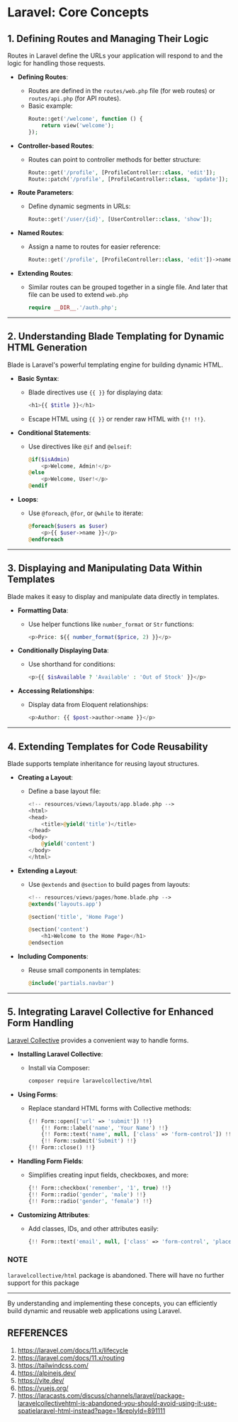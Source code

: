 # Laravel: Core Concepts

## 1. Defining Routes and Managing Their Logic
Routes in Laravel define the URLs your application will respond to and the logic for handling those requests.

- **Defining Routes**:
  - Routes are defined in the `routes/web.php` file (for web routes) or `routes/api.php` (for API routes).
  - Basic example:
    ```php
    Route::get('/welcome', function () {
        return view('welcome');
    });
    ```

- **Controller-based Routes**:
  - Routes can point to controller methods for better structure:
    ```php
    Route::get('/profile', [ProfileController::class, 'edit']);
    Route::patch('/profile', [ProfileController::class, 'update']);
    ```

- **Route Parameters**:
  - Define dynamic segments in URLs:
    ```php
    Route::get('/user/{id}', [UserController::class, 'show']);
    ```

- **Named Routes**:
  - Assign a name to routes for easier reference:
    ```php
    Route::get('/profile', [ProfileController::class, 'edit'])->name('profile.edit');
    ```

- **Extending Routes**:
  - Similar routes can be grouped together in a single file. And later that file can be used to extend `web.php`
    ```php
    require __DIR__.'/auth.php';
    ```

---

## 2. Understanding Blade Templating for Dynamic HTML Generation
Blade is Laravel's powerful templating engine for building dynamic HTML.

- **Basic Syntax**:
  - Blade directives use `{{ }}` for displaying data:
    ```php
    <h1>{{ $title }}</h1>
    ```
  - Escape HTML using `{{ }}` or render raw HTML with `{!! !!}`.

- **Conditional Statements**:
  - Use directives like `@if` and `@elseif`:
    ```php
    @if($isAdmin)
        <p>Welcome, Admin!</p>
    @else
        <p>Welcome, User!</p>
    @endif
    ```

- **Loops**:
  - Use `@foreach`, `@for`, or `@while` to iterate:
    ```php
    @foreach($users as $user)
        <p>{{ $user->name }}</p>
    @endforeach
    ```

---

## 3. Displaying and Manipulating Data Within Templates
Blade makes it easy to display and manipulate data directly in templates.

- **Formatting Data**:
  - Use helper functions like `number_format` or `Str` functions:
    ```php
    <p>Price: ${{ number_format($price, 2) }}</p>
    ```

- **Conditionally Displaying Data**:
  - Use shorthand for conditions:
    ```php
    <p>{{ $isAvailable ? 'Available' : 'Out of Stock' }}</p>
    ```

- **Accessing Relationships**:
  - Display data from Eloquent relationships:
    ```php
    <p>Author: {{ $post->author->name }}</p>
    ```

---

## 4. Extending Templates for Code Reusability
Blade supports template inheritance for reusing layout structures.

- **Creating a Layout**:
  - Define a base layout file:
    ```php
    <!-- resources/views/layouts/app.blade.php -->
    <html>
    <head>
        <title>@yield('title')</title>
    </head>
    <body>
        @yield('content')
    </body>
    </html>
    ```

- **Extending a Layout**:
  - Use `@extends` and `@section` to build pages from layouts:
    ```php
    <!-- resources/views/pages/home.blade.php -->
    @extends('layouts.app')

    @section('title', 'Home Page')

    @section('content')
        <h1>Welcome to the Home Page</h1>
    @endsection
    ```

- **Including Components**:
  - Reuse small components in templates:
    ```php
    @include('partials.navbar')
    ```

---

## 5. Integrating Laravel Collective for Enhanced Form Handling
[Laravel Collective](https://laravelcollective.com/docs/6.x/html) provides a convenient way to handle forms.

- **Installing Laravel Collective**:
  - Install via Composer:
    ```bash
    composer require laravelcollective/html
    ```

- **Using Forms**:
  - Replace standard HTML forms with Collective methods:
    ```php
    {!! Form::open(['url' => 'submit']) !!}
        {!! Form::label('name', 'Your Name') !!}
        {!! Form::text('name', null, ['class' => 'form-control']) !!}
        {!! Form::submit('Submit') !!}
    {!! Form::close() !!}
    ```

- **Handling Form Fields**:
  - Simplifies creating input fields, checkboxes, and more:
    ```php
    {!! Form::checkbox('remember', '1', true) !!}
    {!! Form::radio('gender', 'male') !!}
    {!! Form::radio('gender', 'female') !!}
    ```

- **Customizing Attributes**:
  - Add classes, IDs, and other attributes easily:
    ```php
    {!! Form::text('email', null, ['class' => 'form-control', 'placeholder' => 'Enter your email']) !!}
    ```

### NOTE
`laravelcollective/html` package is abandoned. There will have no further support for this package

---

By understanding and implementing these concepts, you can efficiently build dynamic and reusable web applications using Laravel.


## REFERENCES
1. https://laravel.com/docs/11.x/lifecycle
2. https://laravel.com/docs/11.x/routing
3. https://tailwindcss.com/
4. https://alpinejs.dev/
5. https://vite.dev/
6. https://vuejs.org/
7. https://laracasts.com/discuss/channels/laravel/package-laravelcollectivehtml-is-abandoned-you-should-avoid-using-it-use-spatielaravel-html-instead?page=1&replyId=891111
